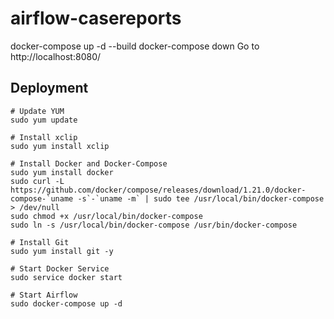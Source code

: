 # airflow-casereports

docker-compose up -d --build
docker-compose down
Go to http://localhost:8080/


## Deployment
```
# Update YUM
sudo yum update

# Install xclip
sudo yum install xclip

# Install Docker and Docker-Compose
sudo yum install docker
sudo curl -L https://github.com/docker/compose/releases/download/1.21.0/docker-compose-`uname -s`-`uname -m` | sudo tee /usr/local/bin/docker-compose > /dev/null
sudo chmod +x /usr/local/bin/docker-compose
sudo ln -s /usr/local/bin/docker-compose /usr/bin/docker-compose

# Install Git
sudo yum install git -y

# Start Docker Service
sudo service docker start

# Start Airflow
sudo docker-compose up -d
```
